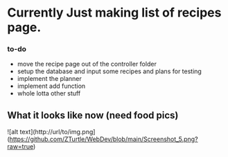 # Currently Just making list of recipes page. 

### to-do
- move the recipe page out of the controller folder
- setup the database and input some recipes and plans for testing
- implement the planner
- implement add function
- whole lotta other stuff

## What it looks like now (need food pics)
![alt text](http://url/to/img.png](https://github.com/ZTurtle/WebDev/blob/main/Screenshot_5.png?raw=true)
